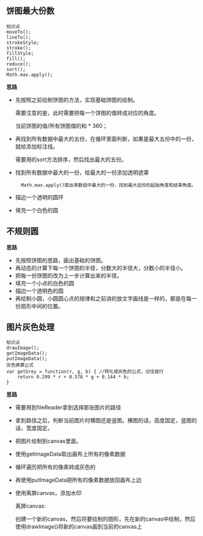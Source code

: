 ## 饼图最大份数
    
    知识点
    moveTo();
    lineTo();
    strokeStyle;
    stroke();
    fillStyle;
    fill();
    reduce();
    sort();
    Math.max.apply();
        
**思路**
- 先按照之前绘制饼图的方法，实现基础饼图的绘制。
    
        
    需要注意的是，此时需要把每一个饼图的值转成对应的角度。
    
    当前饼图的值/所有饼图值的和 * 360；
- 再找到所有数据中最大的五份，在循环里面判断，如果是最大五份中的一份，就给添加标注线。
    
    
    需要用的sort方法排序，然后找出最大的五份。

- 找到所有数据中最大的一份，给最大的一份添加透明遮罩

        Math.max.apply()取出来数组中最大的一份，找到最大这份的起始角度和结束角度。

- 描边一个透明的圆环
- 填充一个白色的圆

## 不规则圆
    
**思路**
    
- 先按照饼图的思路，画出基础的饼图。
- 再动态的计算下每一个饼图的半径，分数大的半径大，分数小的半径小。
- 把每一份饼图的改为上一步计算出来的半径。
- 填充一个小点的白色的圆
- 描边一个透明色的圆
- 再绘制小圆，小圆圆心点的规律和之前讲的放文字画线是一样的，都是在每一份扇形中间的位置。


## 图片灰色处理

    知识点
    drawImage();
    getImageData();
    putImageData();
    灰色换算公式
    var getGrey = function(r, g, b) { //转化成灰色的公式，记住就行
        return 0.299 * r + 0.578 * g + 0.144 * b;
    }
    
    
    

**思路**
    
- 需要用到fileReader拿到选择那张图片的路径
- 拿到路径之后，判断当前图片时横图还是竖图。横图的话，高度固定，竖图的话，宽度固定。
- 把图片绘制到canvas里面。
- 使用getImageData取出画布上所有的像素数据
- 循环遍历把所有的像素转成灰色的
- 再使用putImageData把所有的像素数据放回画布上边
- 使用离屏canvas，添加水印
    
    
    离屏canvas:

    创建一个新的canvas，然后将要绘制的图形，先在新的canvas中绘制，然后使用drawImage()将新的canvas画到当前的canvas上